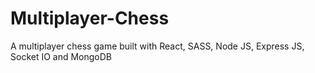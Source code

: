 # Multiplayer-Chess
A multiplayer chess game built with React, SASS, Node JS, Express JS, Socket IO and MongoDB
